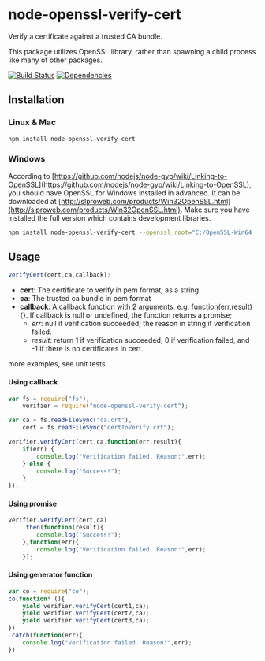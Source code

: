 node-openssl-verify-cert
=================
Verify a certificate against a trusted CA bundle.

This package utilizes OpenSSL library, rather than spawning a child process like many of other packages.

[![Build Status](https://travis-ci.org/beeven/node-openssl-verify-cert.svg?branch=master)](https://travis-ci.org/beeven/node-openssl-verify-cert)
[![Dependencies](https://david-dm.org/beeven/node-openssl-verify-cert.svg)](https://david-dm.org/beeven/node-openssl-verify-cert)



Installation
-------------
### Linux & Mac
```bash
npm install node-openssl-verify-cert
```

### Windows
According to [https://github.com/nodejs/node-gyp/wiki/Linking-to-OpenSSL](https://github.com/nodejs/node-gyp/wiki/Linking-to-OpenSSL),
you should have OpenSSL for Windows installed in advanced.
It can be downloaded at  [http://slproweb.com/products/Win32OpenSSL.html](http://slproweb.com/products/Win32OpenSSL.html).
Make sure you have installed the full version which contains development libraries.

```bash
npm install node-openssl-verify-cert --openssl_root="C:/OpenSSL-Win64 (where openssl is installed)"
```

Usage
----------
```javascript
verifyCert(cert,ca,callback);
```
- **cert**: The certificate to verify in pem format, as a string.
- **ca**: The trusted ca bundle in pem format
- **callback**: A callback function with 2 arguments, e.g.  function(err,result){}. If callback is null or undefined, the function returns a promise;
    - *err*: null if verification succeeded; the reason in string if verification failed.
    - *result*: return 1 if verification succeeded,
0 if verification failed,
and -1 if there is no certificates in cert.

more examples, see unit tests.

#### Using callback
```javascript
var fs = require("fs"),
    verifier = require("node-openssl-verify-cert");

var ca = fs.readFileSync("ca.crt"),
    cert = fs.readFileSync("certToVerify.crt");

verifier.verifyCert(cert,ca,function(err,result){
    if(err) {
        console.log("Verification failed. Reason:",err);
    } else {
        console.log("Success!");
    }
});
```
#### Using promise
```javascript
verifier.verifyCert(cert,ca)
    .then(function(result){
        console.log("Success!");
    },function(err){
        console.log("Verification failed. Reason:",err);
    });

```
#### Using generator function
```javascript
var co = require("co");
co(function* (){
    yield verifier.verifyCert(cert1,ca);
    yield verifier.verifyCert(cert2,ca);
    yield verifier.verifyCert(cert3,ca);
})
.catch(function(err){
    console.log("Verification failed. Reason:",err);
})

```
